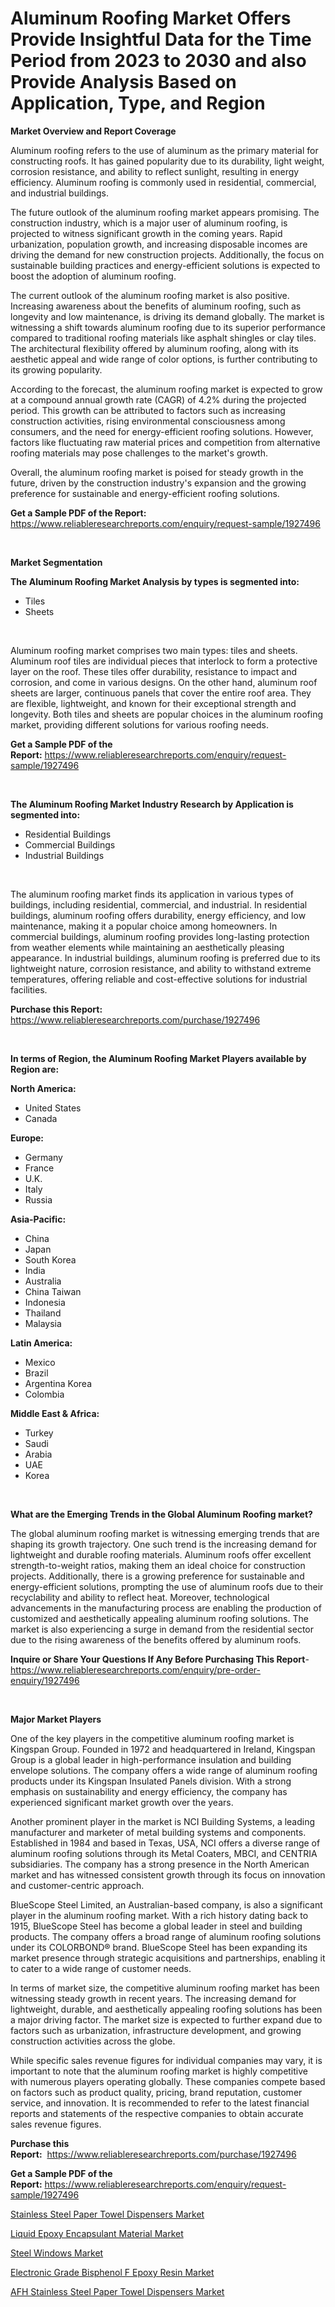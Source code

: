 <p><h1>Aluminum Roofing Market Offers Provide Insightful Data for the Time Period from 2023 to 2030 and also Provide Analysis Based on Application, Type, and Region</h1></p><p><strong>Market Overview and Report Coverage</strong></p>
<p><p>Aluminum roofing refers to the use of aluminum as the primary material for constructing roofs. It has gained popularity due to its durability, light weight, corrosion resistance, and ability to reflect sunlight, resulting in energy efficiency. Aluminum roofing is commonly used in residential, commercial, and industrial buildings.</p><p>The future outlook of the aluminum roofing market appears promising. The construction industry, which is a major user of aluminum roofing, is projected to witness significant growth in the coming years. Rapid urbanization, population growth, and increasing disposable incomes are driving the demand for new construction projects. Additionally, the focus on sustainable building practices and energy-efficient solutions is expected to boost the adoption of aluminum roofing.</p><p>The current outlook of the aluminum roofing market is also positive. Increasing awareness about the benefits of aluminum roofing, such as longevity and low maintenance, is driving its demand globally. The market is witnessing a shift towards aluminum roofing due to its superior performance compared to traditional roofing materials like asphalt shingles or clay tiles. The architectural flexibility offered by aluminum roofing, along with its aesthetic appeal and wide range of color options, is further contributing to its growing popularity.</p><p>According to the forecast, the aluminum roofing market is expected to grow at a compound annual growth rate (CAGR) of 4.2% during the projected period. This growth can be attributed to factors such as increasing construction activities, rising environmental consciousness among consumers, and the need for energy-efficient roofing solutions. However, factors like fluctuating raw material prices and competition from alternative roofing materials may pose challenges to the market's growth.</p><p>Overall, the aluminum roofing market is poised for steady growth in the future, driven by the construction industry's expansion and the growing preference for sustainable and energy-efficient roofing solutions.</p></p>
<p><strong>Get a Sample PDF of the Report:</strong> <a href="https://www.reliableresearchreports.com/enquiry/request-sample/1927496">https://www.reliableresearchreports.com/enquiry/request-sample/1927496</a></p>
<p>&nbsp;</p>
<p><strong>Market Segmentation</strong></p>
<p><strong>The Aluminum Roofing Market Analysis by types is segmented into:</strong></p>
<p><ul><li>Tiles</li><li>Sheets</li></ul></p>
<p>&nbsp;</p>
<p><p>Aluminum roofing market comprises two main types: tiles and sheets. Aluminum roof tiles are individual pieces that interlock to form a protective layer on the roof. These tiles offer durability, resistance to impact and corrosion, and come in various designs. On the other hand, aluminum roof sheets are larger, continuous panels that cover the entire roof area. They are flexible, lightweight, and known for their exceptional strength and longevity. Both tiles and sheets are popular choices in the aluminum roofing market, providing different solutions for various roofing needs.</p></p>
<p><strong>Get a Sample PDF of the Report:</strong>&nbsp;<a href="https://www.reliableresearchreports.com/enquiry/request-sample/1927496">https://www.reliableresearchreports.com/enquiry/request-sample/1927496</a></p>
<p>&nbsp;</p>
<p><strong>The Aluminum Roofing Market Industry Research by Application is segmented into:</strong></p>
<p><ul><li>Residential Buildings</li><li>Commercial Buildings</li><li>Industrial Buildings</li></ul></p>
<p>&nbsp;</p>
<p><p>The aluminum roofing market finds its application in various types of buildings, including residential, commercial, and industrial. In residential buildings, aluminum roofing offers durability, energy efficiency, and low maintenance, making it a popular choice among homeowners. In commercial buildings, aluminum roofing provides long-lasting protection from weather elements while maintaining an aesthetically pleasing appearance. In industrial buildings, aluminum roofing is preferred due to its lightweight nature, corrosion resistance, and ability to withstand extreme temperatures, offering reliable and cost-effective solutions for industrial facilities.</p></p>
<p><strong>Purchase this Report:</strong>&nbsp; <a href="https://www.reliableresearchreports.com/purchase/1927496">https://www.reliableresearchreports.com/purchase/1927496</a></p>
<p>&nbsp;</p>
<p><strong>In terms of Region, the Aluminum Roofing Market Players available by Region are:</strong></p>
<p>
    <p> <strong> North America: </strong>
        <ul>
            <li>United States</li>
            <li>Canada</li>
        </ul>
        </p> 
    <p> <strong> Europe: </strong>
        <ul>
            <li>Germany</li>
            <li>France</li>
            <li>U.K.</li>
            <li>Italy</li>
            <li>Russia</li>
        </ul>
        </p> 
    <p> <strong> Asia-Pacific: </strong>
        <ul>
            <li>China</li>
            <li>Japan</li>
            <li>South Korea</li>
            <li>India</li>
            <li>Australia</li>
            <li>China Taiwan</li>
            <li>Indonesia</li>
            <li>Thailand</li>
            <li>Malaysia</li>
        </ul>
        </p> 
    <p> <strong> Latin America: </strong>
        <ul>
            <li>Mexico</li>
            <li>Brazil</li>
            <li>Argentina Korea</li>
            <li>Colombia</li>
        </ul>
        </p> 
    <p> <strong> Middle East & Africa: </strong>
        <ul>
            <li>Turkey</li>
            <li>Saudi</li>
            <li>Arabia</li>
            <li>UAE</li>
            <li>Korea</li>
        </ul>
    </p>
    </p>
<p>&nbsp;</p>
<p><strong>What are the Emerging Trends in the Global Aluminum Roofing market?</strong></p>
<p><p>The global aluminum roofing market is witnessing emerging trends that are shaping its growth trajectory. One such trend is the increasing demand for lightweight and durable roofing materials. Aluminum roofs offer excellent strength-to-weight ratios, making them an ideal choice for construction projects. Additionally, there is a growing preference for sustainable and energy-efficient solutions, prompting the use of aluminum roofs due to their recyclability and ability to reflect heat. Moreover, technological advancements in the manufacturing process are enabling the production of customized and aesthetically appealing aluminum roofing solutions. The market is also experiencing a surge in demand from the residential sector due to the rising awareness of the benefits offered by aluminum roofs.</p></p>
<p><strong>Inquire or Share Your Questions If Any Before Purchasing This Report</strong>- <a href="https://www.reliableresearchreports.com/enquiry/pre-order-enquiry/1927496">https://www.reliableresearchreports.com/enquiry/pre-order-enquiry/1927496</a></p>
<p>&nbsp;</p>
<p><strong>Major Market Players</strong></p>
<p><p>One of the key players in the competitive aluminum roofing market is Kingspan Group. Founded in 1972 and headquartered in Ireland, Kingspan Group is a global leader in high-performance insulation and building envelope solutions. The company offers a wide range of aluminum roofing products under its Kingspan Insulated Panels division. With a strong emphasis on sustainability and energy efficiency, the company has experienced significant market growth over the years.</p><p>Another prominent player in the market is NCI Building Systems, a leading manufacturer and marketer of metal building systems and components. Established in 1984 and based in Texas, USA, NCI offers a diverse range of aluminum roofing solutions through its Metal Coaters, MBCI, and CENTRIA subsidiaries. The company has a strong presence in the North American market and has witnessed consistent growth through its focus on innovation and customer-centric approach.</p><p>BlueScope Steel Limited, an Australian-based company, is also a significant player in the aluminum roofing market. With a rich history dating back to 1915, BlueScope Steel has become a global leader in steel and building products. The company offers a broad range of aluminum roofing solutions under its COLORBOND® brand. BlueScope Steel has been expanding its market presence through strategic acquisitions and partnerships, enabling it to cater to a wide range of customer needs.</p><p>In terms of market size, the competitive aluminum roofing market has been witnessing steady growth in recent years. The increasing demand for lightweight, durable, and aesthetically appealing roofing solutions has been a major driving factor. The market size is expected to further expand due to factors such as urbanization, infrastructure development, and growing construction activities across the globe.</p><p>While specific sales revenue figures for individual companies may vary, it is important to note that the aluminum roofing market is highly competitive with numerous players operating globally. These companies compete based on factors such as product quality, pricing, brand reputation, customer service, and innovation. It is recommended to refer to the latest financial reports and statements of the respective companies to obtain accurate sales revenue figures.</p></p>
<p><strong>Purchase this Report:</strong>&nbsp;&nbsp;<a href="https://www.reliableresearchreports.com/purchase/1927496">https://www.reliableresearchreports.com/purchase/1927496</a></p>
<p></p>
<p><strong>Get a Sample PDF of the Report:</strong>&nbsp;<a href="https://www.reliableresearchreports.com/enquiry/request-sample/1927496">https://www.reliableresearchreports.com/enquiry/request-sample/1927496</a></p>
<p><p><a href="https://github.com/PeterParrish5/Market-Research-Report-List-1/blob/main/stainless-steel-paper-towel-dispensers-market.md">Stainless Steel Paper Towel Dispensers Market</a></p><p><a href="https://www.linkedin.com/pulse/liquid-epoxy-encapsulant-material-market-size-share-global-analysis-1efle/">Liquid Epoxy Encapsulant Material Market</a></p><p><a href="https://medium.com/@alicehanson1974/steel-windows-market-insights-into-market-cagr-market-trends-and-growth-strategies-b2fd8fbecae6">Steel Windows Market</a></p><p><a href="https://www.linkedin.com/pulse/electronic-grade-bisphenol-f-epoxy-resin-market-research-dooye/">Electronic Grade Bisphenol F Epoxy Resin Market</a></p><p><a href="https://github.com/WillieWoodard/Market-Research-Report-List-1/blob/main/afh-stainless-steel-paper-towel-dispensers-market.md">AFH Stainless Steel Paper Towel Dispensers Market</a></p></p>